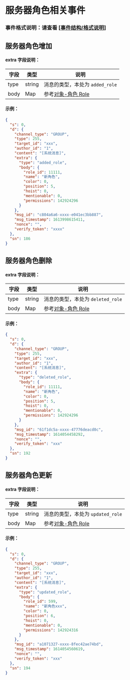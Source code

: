 # 服务器角色相关事件

### 事件格式说明：请查看 \[[事件结构/格式说明](https://developer.kookapp.cn/doc/event/event-introduction)\]

## 服务器角色增加

#### extra 字段说明：

| 字段 | 类型   | 说明                                                                     |
| ---- | ------ | ------------------------------------------------------------------------ |
| type | string | 消息的类型，本处为 `added_role`                                          |
| body | Map    | 参考[对象-角色 Role](https://developer.kookapp.cn/doc/objects#角色Role) |

#### 示例：

```json
{
  "s": 0,
  "d": {
    "channel_type": "GROUP",
    "type": 255,
    "target_id": "xxx",
    "author_id": "1",
    "content": "[系统消息]",
    "extra": {
      "type": "added_role",
      "body": {
        "role_id": 11111,
        "name": "新角色",
        "color": 0,
        "position": 5,
        "hoist": 0,
        "mentionable": 0,
        "permissions": 142924296
      }
    },
    "msg_id": "c804a6a6-xxxx-e041ec3bb887",
    "msg_timestamp": 1613998615411,
    "nonce": "",
    "verify_token": "xxxx"
  },
  "sn": 186
}
```

## 服务器角色删除

#### extra 字段说明：

| 字段 | 类型   | 说明                                                                     |
| ---- | ------ | ------------------------------------------------------------------------ |
| type | string | 消息的类型，本处为 `deleted_role`                                        |
| body | Map    | 参考[对象-角色 Role](https://developer.kookapp.cn/doc/objects#角色Role) |

#### 示例：

```json
{
  "s": 0,
  "d": {
    "channel_type": "GROUP",
    "type": 255,
    "target_id": "xxx",
    "author_id": "1",
    "content": "[系统消息]",
    "extra": {
      "type": "deleted_role",
      "body": {
        "role_id": 11111,
        "name": "新角色",
        "color": 0,
        "position": 5,
        "hoist": 0,
        "mentionable": 0,
        "permissions": 142924296
      }
    },
    "msg_id": "61f1dc5a-xxxx-47776deacd0c",
    "msg_timestamp": 1614054458292,
    "nonce": "",
    "verify_token": "xxx"
  },
  "sn": 192
}
```

## 服务器角色更新

#### extra 字段说明：

| 字段 | 类型   | 说明                                                                     |
| ---- | ------ | ------------------------------------------------------------------------ |
| type | string | 消息的类型，本处为 `updated_role`                                        |
| body | Map    | 参考[对象-角色 Role](https://developer.kookapp.cn/doc/objects#角色Role) |

#### 示例：

```json
{
  "s": 0,
  "d": {
    "channel_type": "GROUP",
    "type": 255,
    "target_id": "xxx",
    "author_id": "1",
    "content": "[系统消息]",
    "extra": {
      "type": "updated_role",
      "body": {
        "role_id": 599,
        "name": "新角色xxx",
        "color": 0,
        "position": 6,
        "hoist": 0,
        "mentionable": 0,
        "permissions": 142924316
      }
    },
    "msg_id": "a1071327-xxxx-8fec42ae74bd",
    "msg_timestamp": 1614054560619,
    "nonce": "",
    "verify_token": "xxx"
  },
  "sn": 194
}
```
